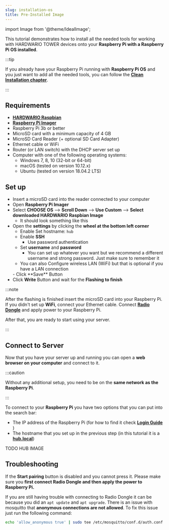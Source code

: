 ```yaml
---
slug: installation-os
title: Pre-Installed Image
---
```

import Image from '@theme/IdealImage';

This tutorial demonstrates how to install all the needed tools for working with HARDWARIO TOWER devices onto your **Raspberry Pi with a Raspberry Pi OS installed**.

:::tip

If you already have your Raspberry Pi running with **Raspberry Pi OS** and you just want to add all the needed tools, you can follow the [**Clean Installation chapter**](./installation-clean-os.md).

:::

## Requirements
- [**HARDWARIO Raspbian**](https://github.com/hardwario/bc-raspbian/releases/latest)
- [**Raspberry Pi Imager**](https://www.raspberrypi.com/software/)
- Raspberry Pi 3b or better
- MicroSD card with a minimum capacity of 4 GB
- MicroSD Card Reader (+ optional SD Card Adapter)
- Ethernet cable or WiFi
- Router (or LAN switch) with the DHCP server set up
- Computer with one of the following operating systems:
  - Windows 7, 8, 10 (32-bit or 64-bit)
  - macOS (tested on version 10.12.x)
  - Ubuntu (tested on version 18.04.2 LTS)

## Set up

- Insert a microSD card into the reader connected to your computer
- Open **Raspberry Pi Imager**
- Select **CHOOSE OS** --> **Scroll Down** --> **Use Custom** --> **Select downloaded HARDWARIO Raspbian Image**
  - It should look something like this
    <div class="container">
    <div class="row">
      <div class="col col--7">
        <div><Image img={require('./raspberry-pi-imager-set-up.png')} /></div>
      </div>
      <div class="col col--3">
      </div>
    </div>
    </div>
- Open the **settings** by clicking the **wheel at the bottom left corner**
  - Enable Set hostname: `hub`
  - Enable **SSH**
    - Use password authentication
  - Set **username** and **password**
    - You can set up whatever you want but we recommend a different username and strong password. Just make sure to remember it
  - You can also Configure wireless LAN (WiFi) but that is optional if you have a LAN connection
  <div class="container">
    <div class="row">
      <div class="col col--7">
        <div><Image img={require('./raspberry-pi-imager-advanced.png')} /></div>
      </div>
      <div class="col col--3">
      </div>
    </div>
    </div>
  - Click **Save** Button
- Click **Write** Button and wait for the **Flashing to finish**

:::note

After the flashing is finished insert the microSD card into your Raspberry Pi. If you didn't set up **WiFi**, connect your Ethernet cable. Connect [**Radio Dongle**](../hardware-modules/about-radio-dongle.md) and apply power to your Raspberry Pi.

After that, you are ready to start using your server.

:::

## Connect to Server

Now that you have your server up and running you can open a **web browser on your computer** and connect to it.

:::caution

Without any additional setup, you need to be on the **same network as the Raspberry Pi**.

:::

To connect to your **Raspberry Pi** you have two options that you can put into the search bar:
- The IP address of the Raspberry Pi (for how to find it check [**Login Guide**](./login-guide.md#find-out-raspberry-pi-ip) )
- The hostname that you set up in the previous step (in this tutorial it is a [**hub.local**](http://hub.local))


TODO HUB IMAGE


## Troubleshooting

If the **Start pairing** button is disabled and you cannot press it. Please make sure you **first connect Radio Dongle and then apply the power to Raspberry Pi.**

If you are still having trouble with connecting to Radio Dongle it can be because you did an `apt update` and `apt upgrade`. There is an issue with mosquitto that **anonymous connections are not allowed**.
To fix this issue just run the following command:

```bash
echo 'allow_anonymous true' | sudo tee /etc/mosquitto/conf.d/auth.conf
```
